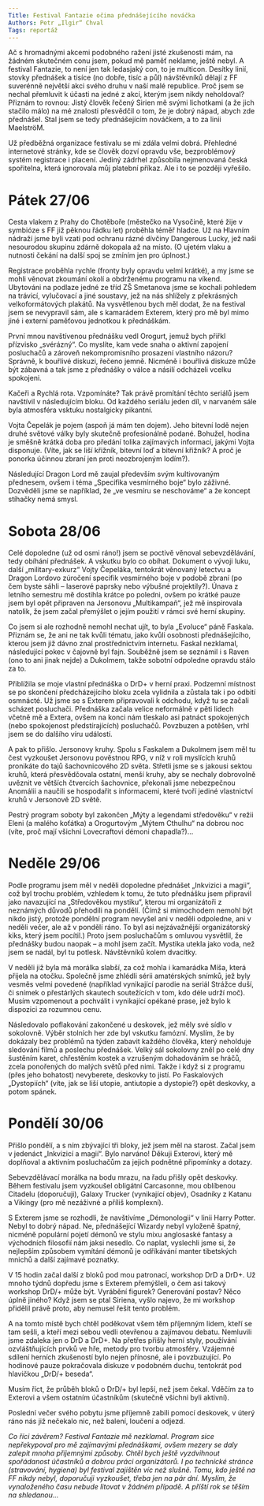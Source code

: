 ```yaml
---
Title: Festival Fantazie očima přednášejícího nováčka
Authors: Petr „Ilgir“ Chval
Tags: reportáž
---
```


Ač s hromadnými akcemi podobného ražení jisté zkušenosti mám, na žádném skutečném conu jsem, pokud mě paměť neklame, ještě nebyl. A festival Fantazie, to není jen tak ledasjaký con, to je multicon. Desítky linií, stovky přednášek a tisíce (no dobře, tisíc a půl) návštěvníků dělají z FF suverénně největší akci svého druhu v naší malé republice. Proč jsem se nechal přemluvit k účasti na jedné z akcí, kterým jsem nikdy neholdoval? Přiznám to rovnou: Jistý člověk řečený Sirien mě svými lichotkami (a že jich stačilo málo) na mé znalosti přesvědčil o tom, že je dobrý nápad, abych zde přednášel. Stal jsem se tedy přednášejícím nováčkem, a to za linii MaelströM.

Už předběžná organizace festivalu se mi zdála velmi dobrá. Přehledné internetové stránky, kde se člověk dozví opravdu vše, bezproblémový systém registrace i placení. Jediný zádrhel způsobila nejmenovaná česká spořitelna, která ignorovala můj platební příkaz. Ale i to se později vyřešilo.

# Pátek 27/06

Cesta vlakem z Prahy do Chotěboře (městečko na Vysočině, které žije v symbióze s FF již pěknou řádku let) proběhla téměř hladce. Už na Hlavním nádraží jsme byli vzati pod ochranu rázné dívčiny Dangerous Lucky, jež naši nesourodou skupinu zdárně dokopala až na místo. (O ujetém vlaku a nutnosti čekání na další spoj se zmíním jen pro úplnost.)

Registrace proběhla rychle (fronty byly opravdu velmi krátké), a my jsme se mohli věnovat zkoumání okolí a obdrženému programu na víkend. Ubytováni na podlaze jedné ze tříd ZŠ Smetanova jsme se kochali pohledem na trávicí, vylučovací a jiné soustavy, jež na nás shlížely z překrásných velkoformátových plakátů. Na vysvětlenou bych měl dodat, že na festival jsem se nevypravil sám, ale s kamarádem Exterem, který pro mě byl mimo jiné i externí paměťovou jednotkou k přednáškám.

První mnou navštívenou přednášku vedl Orogurt, jemuž bych přiřkl přízvisko „svérázný“. Co myslíte, kam vede snaha o aktivní zapojení posluchačů a zároveň nekompromisního prosazení vlastního názoru? Správně, k bouřlivé diskuzi, řečeno jemně. Nicméně i bouřlivá diskuze může být zábavná a tak jsme z přednášky o válce a násilí odcházeli vcelku spokojeni.

Kačeři a Rychlá rota. Vzpomínáte? Tak právě promítání těchto seriálů jsem navštívil v následujícím bloku. Od každého seriálu jeden díl, v narvaném sále byla atmosféra vsktuku nostalgicky pikantní.

Vojta Čepelák je pojem (aspoň já mám ten dojem). Jeho bitevní lodě nejen druhé světové války byly skutečně profesionálně podané. Bohužel, hodina je směšně krátká doba pro předání tolika zajímavých informací, jakými Vojta disponuje. (Víte, jak se liší křižník, bitevní loď a bitevní křižník? A proč je ponorka účinnou zbraní jen proti neozbrojeným lodím?).

Následující Dragon Lord mě zaujal především svým kultivovaným přednesem, ovšem i téma „Specifika vesmírného boje“ bylo záživné. Dozvěděli jsme se například, že „ve vesmíru se neschováme“ a že koncept stíhačky nemá smysl.

# Sobota 28/06

Celé dopoledne (už od osmi ráno!) jsem se poctivě věnoval sebevzdělávání, tedy obíhání přednášek. A vskutku bylo co obíhat. Dokument o vývoji luku, další „military-exkurz“ Vojty Čepeláka, tentokrát věnovaný letectvu a Dragon Lordovo zúročení specifik vesmírného boje v podobě zbraní (po čem byste sáhli – laserové paprsky nebo výbušné projektily?). Únava z letního semestru mě dostihla krátce po poledni, ovšem po krátké pauze jsem byl opět připraven na Jersonovu „Multikampaň“, jež mě inspirovala natolik, že jsem začal přemýšlet o jejím použití v rámci své herní skupiny.

Co jsem si ale rozhodně nemohl nechat ujít, to byla „Evoluce“ páně Faskala. Přiznám se, že ani ne tak kvůli tématu, jako kvůli osobnosti přednášejícího, kterou jsem již dávno znal prostřednictvím internetu. Faskal nezklamal, následující pokec v čajovně byl fajn. Souběžně jsem se seznámil i s Raven (ono to ani jinak nejde) a Dukolmem, takže sobotní odpoledne opravdu stálo za to.

Přiblížila se moje vlastní přednáška o DrD+ v herní praxi. Podzemní místnost se po skončení předcházejícího bloku zcela vylidnila a zůstala tak i po odbití osmnácté. Už jsme se s Exterem připravovali k odchodu, když tu se začali scházet posluchači. Přednáška začala velice neformálně v pěti lidech včetně mě a Extera, ovšem na konci nám tleskalo asi patnáct spokojených (nebo spokojenost předstírajících) posluchačů. Povzbuzen a potěšen, vrhl jsem se do dalšího víru událostí.

A pak to přišlo. Jersonovy kruhy. Spolu s Faskalem a Dukolmem jsem měl tu čest vyzkoušet Jersonovu pověstnou RPG, v níž v roli myslících kruhů pronikáte do tajů šachovnicového 2D světa. Střetli jsme se s jakousi sektou kruhů, která přesvědčovala ostatní, menší kruhy, aby se nechaly dobrovolně uvěznit ve větších čtvercích šachovnice, překonali jsme nebezpečnou Anomálii a naučili se hospodařit s informacemi, které tvoří jediné vlastnictví kruhů v Jersonově 2D světě.

Pestrý program soboty byl zakončen „Mýty a legendami středověku“ v režii Eleni (a malého koťátka) a Orogurtovým „Mýtem Cthulhu“ na dobrou noc (víte, proč mají všichni Lovecraftovi démoni chapadla?)…

# Neděle 29/06

Podle programu jsem měl v neděli dopoledne přednášet „Inkvizici a magii“, což byl trochu problém, vzhledem k tomu, že tuto přednášku jsem připravil jako navazující na „Středověkou mystiku“, kterou mi organizátoři z neznámých důvodů přehodili na pondělí. (Čímž si mimochodem nemohl být nikdo jistý, protože pondělní program nevyšel ani v neděli odpoledne, ani v neděli večer, ale až v pondělí ráno. To byl asi nejzávažnější organizátorský kiks, který jsem pocítil.) Proto jsem posluchačům s omluvou vysvětlil, že přednášky budou naopak – a mohl jsem začít. Mystika utekla jako voda, než jsem se nadál, byl tu potlesk. Návštěvníků kolem dvacítky.

V neděli již byla má morálka slabší, za což mohla i kamarádka Míša, která přijela na otočku. Společně jsme zhlédli sérii amatérských snímků, jež byly vesměs velmi povedené (například vynikající parodie na seriál Strážce duší, či snímek o přestárlých skautech soutežících v tom, kdo déle udrží moč). Musím vzpomenout a pochválit i vynikající opékané prase, jež bylo k dispozici za rozumnou cenu.

Následovalo poflakování zakončené u deskovek, jež měly své sídlo v sokolovně. Výběr stolních her zde byl vskutku famózní. Myslím, že by dokázaly bez problémů na týden zabavit každého člověka, který neholduje sledování filmů a poslechu přednášek. Velký sál sokolovny zněl po celé dny šustěním karet, chřestěním kostek a vzrušeným dohadováním se hráčů, zcela ponořených do malých světů před nimi. Takže i když si z programu (přes jeho bohatost) nevyberete, deskovky to jistí. Po Faskalových „Dystopiích“ (víte, jak se liší utopie, antiutopie a dystopie?) opět deskovky, a potom spánek.

# Pondělí 30/06

Přišlo pondělí, a s ním zbývající tři bloky, jež jsem měl na starost. Začal jsem v jedenáct „Inkvizicí a magií“. Bylo narváno! Děkuji Exterovi, který mě doplňoval a aktivním posluchačům za jejich podnětné připomínky a dotazy.

Sebevzdělávací morálka na bodu mrazu, na řadu přišly opět deskovky. Během festivalu jsem vyzkoušel obligátní Carcasonne, mou oblíbenou Citadelu (doporučuji), Galaxy Trucker (vynikající objev), Osadníky z Katanu a Vikingy (pro mě nezáživné a příliš komplexní).

S Exterem jsme se rozhodli, že navštívíme „Démonologii“ v linii Harry Potter. Nebyl to dobrý nápad. Ne, přednášející Wizardy nebyl vyloženě špatný, nicméně populární pojetí démonů ve stylu mixu anglosaské fantasy a východních filosofií nám jaksi nesedlo. Co naplat, vyslechli jsme si, že nejlepším způsobem vymítání démonů je odříkávání manter tibetských mnichů a další zajímavé poznatky.

V 15 hodin začal další z bloků pod mou patronací, workshop DrD a DrD+. Už mnoho týdnů dopředu jsme s Exterem přemýšleli, o čem asi takový workshop DrD/+ může být. Vyrábění figurek? Generování postav? Něco úplně jiného? Když jsem se ptal Siriena, vyšlo najevo, že mi workshop přidělil právě proto, aby nemusel řešit tento problém.

A na tomto místě bych chtěl poděkovat všem těm příjemným lidem, kteří se tam sešli, a kteří mezi sebou vedli otevřenou a zajímavou debatu. Nemluvili jsme zdaleka jen o DrD a DrD+. Na přetřes přišly herní styly, používání ozvláštňujících prvků ve hře, metody pro tvorbu atmosféry. Vzájemné sdílení herních zkušeností bylo nejen přínosné, ale i povzbuzující. Po hodinové pauze pokračovala diskuze v podobném duchu, tentokrát pod hlavičkou „DrD/+ beseda“.

Musím říct, že průběh bloků o DrD/+ byl lepší, než jsem čekal. Vděčím za to Exterovi a všem ostatním účastníkům (skutečně všichni byli aktivní).

Poslední večer svého pobytu jsme příjemně zabili pomocí deskovek, v úterý ráno nás již nečekalo nic, než balení, loučení a odjezd.

_Co říci závěrem? Festival Fantazie mě nezklamal. Program sice nepřekypoval pro mě zajímavými přednáškami, ovšem mezery se daly zalepit mnoha příjemnými způsoby. Chtěl bych ještě vyzdvihnout spořádanost účastníků a dobrou práci organizátorů. I po technické stránce (stravování, hygiena) byl festival zajištěn víc než slušně. Tomu, kdo ještě na FF nikdy nebyl, doporučuji vyzkoušet, třeba jen na pár dní. Myslím, že vynaloženého času nebude litovat v žádném případě. A příští rok se těším na shledanou…_
